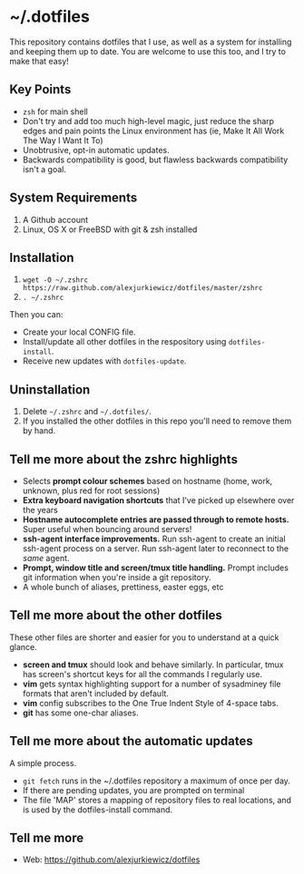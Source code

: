 # ~/.dotfiles

This repository contains dotfiles that I use, as well as a system for installing and keeping them up to date. You are welcome to use this too, and I try to make that easy!

## Key Points

* `zsh` for main shell
* Don't try and add too much high-level magic, just reduce the sharp edges and pain points the Linux environment has (ie, Make It All Work The Way I Want It To)
* Unobtrusive, opt-in automatic updates.
* Backwards compatibility is good, but flawless backwards compatibility isn't a goal.

## System Requirements

1. A Github account
3. Linux, OS X or FreeBSD with git & zsh installed

## Installation

1. `wget -O ~/.zshrc https://raw.github.com/alexjurkiewicz/dotfiles/master/zshrc`
2. `. ~/.zshrc`

Then you can:

* Create your local CONFIG file.
* Install/update all other dotfiles in the respository using `dotfiles-install`.
* Receive new updates with `dotfiles-update`.

## Uninstallation

1. Delete `~/.zshrc` and `~/.dotfiles/`.
2. If you installed the other dotfiles in this repo you'll need to remove them by hand.

## Tell me more about the zshrc highlights

* Selects **prompt colour schemes** based on hostname (home, work, unknown, plus red for root sessions)
* **Extra keyboard navigation shortcuts** that I've picked up elsewhere over the years
* **Hostname autocomplete entries are passed through to remote hosts.** Super useful when bouncing around servers!
* **ssh-agent interface improvements.** Run ssh-agent to create an initial ssh-agent process on a server. Run ssh-agent later to reconnect to the *same* agent.
* **Prompt, window title and screen/tmux title handling.** Prompt includes git information when you're inside a git repository.
* A whole bunch of aliases, prettiness, easter eggs, etc

## Tell me more about the other dotfiles

These other files are shorter and easier for you to understand at a quick glance.

* **screen and tmux** should look and behave similarly. In particular, tmux has screen's shortcut keys for all the commands I regularly use.
* **vim** gets syntax highlighting support for a number of sysadminey file formats that aren't included by default.
* **vim** config subscribes to the One True Indent Style of 4-space tabs.
* **git** has some one-char aliases.

## Tell me more about the automatic updates

A simple process.

* `git fetch` runs in the ~/.dotfiles repository a maximum of once per day.
* If there are pending updates, you are prompted on terminal 
* The file 'MAP' stores a mapping of repository files to real locations, and is used by the dotfiles-install command.

## Tell me more

* Web: https://github.com/alexjurkiewicz/dotfiles
